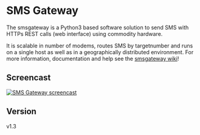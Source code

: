 # SMS Gateway

The smsgateway is a Python3 based software solution to send SMS with HTTPs REST calls (web interface) using commodity hardware.

It is scalable in number of modems, routes SMS by targetnumber and runs on a single host as well as in a geographically distributed environment. For more information, documentation and help see the [smsgateway wiki](https://github.com/n0r1sk/smsgateway/wiki)!

## Screencast
[![SMS Gateway screencast](https://raw.githubusercontent.com/wiki/n0r1sk/smsgateway/images/smsgw-youtube.png)](http://www.n0r1sk.com/smsgateway-youtube)

## Version
v1.3
